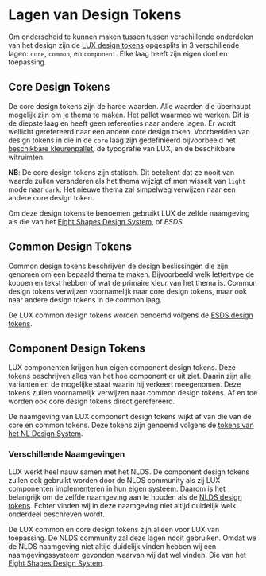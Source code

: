 # Lagen van Design Tokens

[design-tokens]: /docs/design-tokens-design-tokens--docs
[esds-naamgeving]: https://medium.com/eightshapes-llc/naming-tokens-in-design-systems-9e86c7444676
[kleurenpallet]: https://www.rijkshuisstijl.nl/publiek/modules/product/DigitalStyleGuide/default/index.aspx?ItemId=6744
[nlds-naamgeving]: https://www.nldesignsystem.nl/handboek/design-tokens/#naamgeving

Om onderscheid te kunnen maken tussen tussen verschillende onderdelen van het design zijn de [LUX design tokens][design-tokens] opgesplits in 3 verschillende lagen: `core`, `common`, en `component`. Elke laag heeft zijn eigen doel en toepassing.

## Core Design Tokens

De core design tokens zijn de harde waarden. Alle waarden die überhaupt mogelijk zijn om je thema te maken. Het pallet waarmee we werken. Dit is de diepste laag en heeft geen referenties naar andere lagen. Er wordt wellicht gerefereerd naar een andere core design token. Voorbeelden van design tokens in die in de `core` laag zijn gedefiniëerd bijvoorbeeld het [beschikbare kleurenpallet][kleurenpallet], de typografie van LUX, en de beschikbare witruimten.

**NB**: De core design tokens zijn statisch. Dit betekent dat ze nooit van waarde zullen veranderen als het thema wijzigt of men wisselt van `light` mode naar `dark`. Het nieuwe thema zal simpelweg verwijzen naar een andere core design token.

Om deze design tokens te benoemen gebruikt LUX de zelfde naamgeving als die van het [Eight Shapes Design System][esds-naamgeving], of _ESDS_.

## Common Design Tokens

Common design tokens beschrijven de design beslissingen die zijn genomen om een bepaald thema te maken. Bijvoorbeeld welk lettertype de koppen en tekst hebben of wat de primaire kleur van het thema is. Common design tokens verwijzen voornamelijk naar core design tokens, maar ook naar andere design tokens in de common laag.

De LUX common design tokens worden benoemd volgens de [ESDS design tokens][esds-naamgeving].

## Component Design Tokens

LUX componenten krijgen hun eigen component design tokens. Deze tokens beschrijven alles van het hoe component er uit ziet. Daarin zijn alle varianten en de mogelijke staat waarin hij verkeert meegenomen. Deze tokens zullen voornamelijk verwijzen naar common design tokens. Af en toe worden ook core design tokens direct gerefereerd.

De naamgeving van LUX component design tokens wijkt af van die van de core en common tokens. Deze tokens zijn genoemd volgens de [tokens van het NL Design System][nlds-naamgeving].

### Verschillende Naamgevingen

LUX werkt heel nauw samen met het NLDS. De component design tokens zullen ook gebruikt worden door de NLDS community als zij LUX componenten implementeren in hun eigen systeem. Daarom is het belangrijk om de zelfde naamgeving aan te houden als de [NLDS design tokens][nlds-naamgeving]. Echter vinden wij in deze naamgeving niet altijd duidelijk welk onderdeel beschreven wordt.

De LUX common en core design tokens zijn alleen voor LUX van toepassing. De NLDS community zal deze lagen nooit gebruiken. Omdat we de NLDS naamgeving niet altijd duidelijk vinden hebben wij een naamgevingssysteem gevonden waarvan wij dat wel vinden. Die van het [Eight Shapes Design System][esds-naamgeving].
